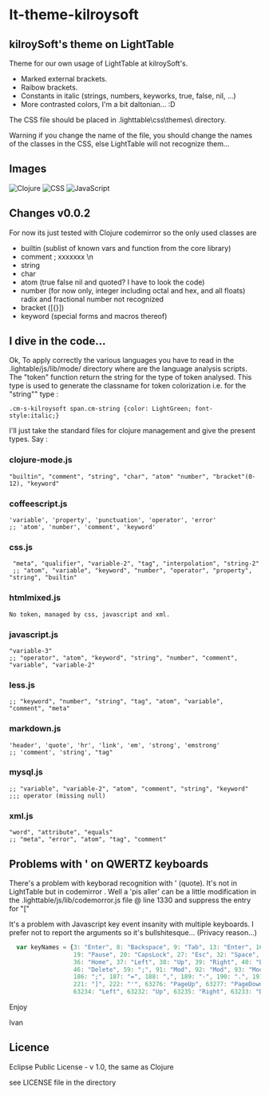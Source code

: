 # lt-theme-kilroysoft

## kilroySoft's theme on LightTable

Theme for our own usage of LightTable at kilroySoft's.

- Marked external brackets.
- Raibow brackets.
- Constants in italic (strings, numbers, keyworks, true, false, nil, ...)
- More contrasted colors, I'm a bit daltonian... :D

The CSS file should be placed in .lighttable\css\themes\ directory.

Warning if you change the name of the file, you should change the names of the classes in the CSS, else LightTable will not recognize them...

## Images

![Clojure](https://raw.github.com/ivanpierre/lt-theme-kilroysoft/master/img/editclj.png)
![CSS](https://raw.github.com/ivanpierre/lt-theme-kilroysoft/master/img/editcss.png)
![JavaScript](https://raw.github.com/ivanpierre/lt-theme-kilroysoft/master/img/editjs.png)

## Changes v0.0.2

For now its just tested with Clojure codemirror so the only used classes are

- builtin (sublist of known vars and function from the core library)
- comment ; xxxxxxx \\n
- string
- char
- atom (true false nil and quoted? I have to look the code)
- number (for now only, integer including octal and hex, and all floats) radix and fractional number not recognized
- bracket \(\[\{\}\]\)
- keyword (special forms and macros thereof)

## I dive in the code...

Ok, To apply correctly the various languages you have to read in the .lightable/js/lib/mode/ directory where are the
language analysis scripts. The "token" function return the string for the type of token analysed. This type is used
to generate the classname for token colorization i.e. for the "string"" type :

    .cm-s-kilroysoft span.cm-string {color: LightGreen; font-style:italic;}


I'll just take the standard files for clojure management and give the present types. Say :

### clojure-mode.js

    "builtin", "comment", "string", "char", "atom" "number", "bracket"(0-12), "keyword"

### coffeescript.js

    'variable', 'property', 'punctuation', 'operator', 'error'
    ;; 'atom', 'number', 'comment', 'keyword'

### css.js

     "meta", "qualifier", "variable-2", "tag", "interpolation", "string-2"
     ;; "atom", "variable", "keyword", "number", "operator", "property", "string", "builtin"

### htmlmixed.js

    No token, managed by css, javascript and xml.

### javascript.js

    "variable-3"
    ;; "operator", "atom", "keyword", "string", "number", "comment", "variable", "variable-2"

### less.js

    ;; "keyword", "number", "string", "tag", "atom", "variable", "comment", "meta"

### markdown.js

    'header', 'quote', 'hr', 'link', 'em', 'strong', 'emstrong'
    ;; 'comment', 'string', "tag"


### mysql.js

    ;; "variable", "variable-2", "atom", "comment", "string", "keyword" ;;; operator (missing null)


### xml.js

    "word", "attribute", "equals"
    ;; "meta", "error", "atom", "tag", "comment"

## Problems with ' on QWERTZ keyboards

There's a problem with keyborad recognition with ' (quote). It's not in LightTable but in codemirror
.
Well a 'pis aller' can be a little modification in the
.lighttable/js/lib/codemorror.js file @ line 1330 and suppress the entry for "["

It's a problem with Javascript key event insanity with multiple keyboards. I prefer not
to report the arguments so it's bullshitesque... (Privacy reason...)

``` javascript
  var keyNames = {3: "Enter", 8: "Backspace", 9: "Tab", 13: "Enter", 16: "Shift", 17: "Ctrl", 18: "Alt",
                  19: "Pause", 20: "CapsLock", 27: "Esc", 32: "Space", 33: "PageUp", 34: "PageDown", 35: "End",
                  36: "Home", 37: "Left", 38: "Up", 39: "Right", 40: "Down", 44: "PrintScrn", 45: "Insert",
                  46: "Delete", 59: ";", 91: "Mod", 92: "Mod", 93: "Mod", 109: "-", 107: "=", 127: "Delete",
                  186: ";", 187: "=", 188: ",", 189: "-", 190: ".", 191: "/", 192: "`", 220: "\\",
                  221: "]", 222: "'", 63276: "PageUp", 63277: "PageDown", 63275: "End", 63273: "Home",
                  63234: "Left", 63232: "Up", 63235: "Right", 63233: "Down", 63302: "Insert", 63272: "Delete"};

```
Enjoy

Ivan

## Licence

Eclipse Public License - v 1.0, the same as Clojure

see LICENSE file in the directory
